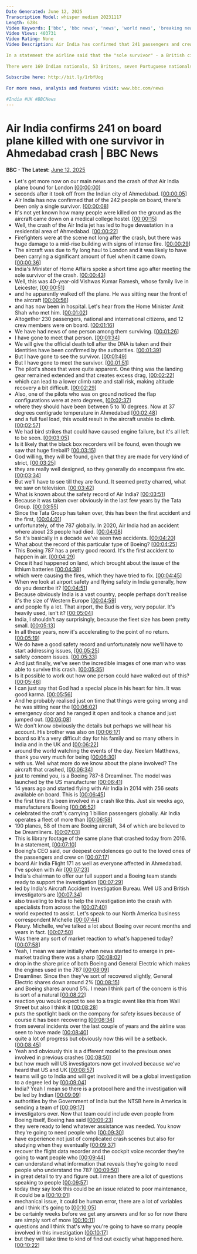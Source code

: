 ```yaml
---
Date Generated: June 12, 2025
Transcription Model: whisper medium 20231117
Length: 628s
Video Keywords: ['bbc', 'bbc news', 'news', 'world news', 'breaking news', 'us news', 'world', 'america', 'usa', 'usa news', 'india news', 'India', 'Air India', 'UK', 'Crash', 'Plane crash']
Video Views: 403731
Video Rating: None
Video Description: Air India has confirmed that 241 passengers and crew have died after a London-bound plane crashed shortly after take-off in Ahmedabad, western India.
 
In a statement the airline said that the "sole survivor" - a British citizen - is being treated in hospital.
 
There were 169 Indian nationals, 53 Britons, seven Portuguese nationals and one Canadian on the flight, according to Air India.
 
Subscribe here: http://bit.ly/1rbfUog
 
For more news, analysis and features visit: www.bbc.com/news
 
#India #UK #BBCNews
---
```


# Air India confirms 241 on board plane killed with one survivor in Ahmedabad crash | BBC News
**BBC - The Latest:** [June 12, 2025](https://www.youtube.com/watch?v=9p4mx2CRzQw)
*  Let's get more now on our main news and the crash of that Air India plane bound for London [[00:00:00](https://www.youtube.com/watch?v=9p4mx2CRzQw&t=0.0s)]
*  seconds after it took off from the Indian city of Ahmedabad. [[00:00:05](https://www.youtube.com/watch?v=9p4mx2CRzQw&t=5.5200000000000005s)]
*  Air India has now confirmed that of the 242 people on board, there's been only a single survivor. [[00:00:08](https://www.youtube.com/watch?v=9p4mx2CRzQw&t=8.56s)]
*  It's not yet known how many people were killed on the ground as the aircraft came down on a medical college hostel. [[00:00:15](https://www.youtube.com/watch?v=9p4mx2CRzQw&t=15.36s)]
*  Well, the crash of the Air India jet has led to huge devastation in a residential area of Ahmedabad. [[00:00:22](https://www.youtube.com/watch?v=9p4mx2CRzQw&t=22.72s)]
*  Firefighters were at the scene not long after the crash, but there was huge damage to a mid-rise building with signs of intense fire. [[00:00:29](https://www.youtube.com/watch?v=9p4mx2CRzQw&t=29.44s)]
*  The aircraft was due to fly long haul to London and it was likely to have been carrying a significant amount of fuel when it came down. [[00:00:36](https://www.youtube.com/watch?v=9p4mx2CRzQw&t=36.480000000000004s)]
*  India's Minister of Home Affairs spoke a short time ago after meeting the sole survivor of the crash. [[00:00:43](https://www.youtube.com/watch?v=9p4mx2CRzQw&t=43.92s)]
*  Well, this was 40-year-old Vishwas Kumar Ramesh, whose family live in Leicester, [[00:00:51](https://www.youtube.com/watch?v=9p4mx2CRzQw&t=51.84s)]
*  and he apparently walked off the plane. He was sitting near the front of the aircraft [[00:00:56](https://www.youtube.com/watch?v=9p4mx2CRzQw&t=56.8s)]
*  and has now been in hospital. Let's hear from the Home Minister Amit Shah who met him. [[00:01:02](https://www.youtube.com/watch?v=9p4mx2CRzQw&t=62.879999999999995s)]
*  Altogether 230 passengers, national and international citizens, and 12 crew members were on board. [[00:01:16](https://www.youtube.com/watch?v=9p4mx2CRzQw&t=76.32s)]
*  We have had news of one person among them surviving. [[00:01:26](https://www.youtube.com/watch?v=9p4mx2CRzQw&t=86.88s)]
*  I have gone to meet that person. [[00:01:34](https://www.youtube.com/watch?v=9p4mx2CRzQw&t=94.32s)]
*  We will give the official death toll after the DNA is taken and their identities have been confirmed by the authorities. [[00:01:39](https://www.youtube.com/watch?v=9p4mx2CRzQw&t=99.6s)]
*  But I have gone to see the survivor. [[00:01:49](https://www.youtube.com/watch?v=9p4mx2CRzQw&t=109.68s)]
*  But I have gone to meet the survivor. [[00:01:51](https://www.youtube.com/watch?v=9p4mx2CRzQw&t=111.36s)]
*  The pilot's shoes that were quite apparent. One thing was the landing gear remained extended and that creates excess drag, [[00:02:22](https://www.youtube.com/watch?v=9p4mx2CRzQw&t=142.0s)]
*  which can lead to a lower climb rate and stall risk, making altitude recovery a bit difficult. [[00:02:29](https://www.youtube.com/watch?v=9p4mx2CRzQw&t=149.28s)]
*  Also, one of the pilots who was on ground noticed the flap configurations were at zero degrees, [[00:02:37](https://www.youtube.com/watch?v=9p4mx2CRzQw&t=157.84s)]
*  where they should have been between 5 to 10 degrees. Now at 37 degrees centigrade temperature in Ahmedabad [[00:02:48](https://www.youtube.com/watch?v=9p4mx2CRzQw&t=168.24s)]
*  and a full fuel load, this would result in the aircraft unable to climb. [[00:02:57](https://www.youtube.com/watch?v=9p4mx2CRzQw&t=177.04000000000002s)]
*  We had bird strikes that could have caused engine failure, but it's all left to be seen. [[00:03:05](https://www.youtube.com/watch?v=9p4mx2CRzQw&t=185.04000000000002s)]
*  Is it likely that the black box recorders will be found, even though we saw that huge fireball? [[00:03:15](https://www.youtube.com/watch?v=9p4mx2CRzQw&t=195.52s)]
*  God willing, they will be found, given that they are made for very kind of strict, [[00:03:25](https://www.youtube.com/watch?v=9p4mx2CRzQw&t=205.12s)]
*  they are really well designed, so they generally do encompass fire etc. [[00:03:34](https://www.youtube.com/watch?v=9p4mx2CRzQw&t=214.16s)]
*  But we'll have to see till they are found. It seemed pretty charred, what we saw on television. [[00:03:42](https://www.youtube.com/watch?v=9p4mx2CRzQw&t=222.4s)]
*  What is known about the safety record of Air India? [[00:03:51](https://www.youtube.com/watch?v=9p4mx2CRzQw&t=231.52s)]
*  Because it was taken over obviously in the last few years by the Tata Group. [[00:03:55](https://www.youtube.com/watch?v=9p4mx2CRzQw&t=235.04000000000002s)]
*  Since the Tata Group has taken over, this has been the first accident and the first, [[00:04:01](https://www.youtube.com/watch?v=9p4mx2CRzQw&t=241.36s)]
*  unfortunately, of the 787 globally. In 2020, Air India had an accident where about 23 people had died. [[00:04:08](https://www.youtube.com/watch?v=9p4mx2CRzQw&t=248.64s)]
*  So it's basically in a decade we've seen two accidents. [[00:04:20](https://www.youtube.com/watch?v=9p4mx2CRzQw&t=260.64s)]
*  What about the record of this particular type of Boeing? [[00:04:25](https://www.youtube.com/watch?v=9p4mx2CRzQw&t=265.84s)]
*  This Boeing 787 has a pretty good record. It's the first accident to happen in air. [[00:04:29](https://www.youtube.com/watch?v=9p4mx2CRzQw&t=269.12s)]
*  Once it had happened on land, which brought about the issue of the lithium batteries [[00:04:38](https://www.youtube.com/watch?v=9p4mx2CRzQw&t=278.0s)]
*  which were causing the fires, which they have tried to fix. [[00:04:45](https://www.youtube.com/watch?v=9p4mx2CRzQw&t=285.44s)]
*  When we look at airport safety and flying safety in India generally, how do you describe it? [[00:04:51](https://www.youtube.com/watch?v=9p4mx2CRzQw&t=291.76s)]
*  Because obviously India is a vast country, people perhaps don't realise it's the size of Western Europe [[00:04:59](https://www.youtube.com/watch?v=9p4mx2CRzQw&t=299.35999999999996s)]
*  and people fly a lot. That airport, the Bud is very, very popular. It's heavily used, isn't it? [[00:05:04](https://www.youtube.com/watch?v=9p4mx2CRzQw&t=304.15999999999997s)]
*  India, I shouldn't say surprisingly, because the fleet size has been pretty small. [[00:05:13](https://www.youtube.com/watch?v=9p4mx2CRzQw&t=313.12s)]
*  In all these years, now it's accelerating to the point of no return. [[00:05:19](https://www.youtube.com/watch?v=9p4mx2CRzQw&t=319.12s)]
*  We do have a good safety record and unfortunately now we'll have to start addressing issues, [[00:05:25](https://www.youtube.com/watch?v=9p4mx2CRzQw&t=325.68s)]
*  safety concern issues. [[00:05:33](https://www.youtube.com/watch?v=9p4mx2CRzQw&t=333.68s)]
*  And just finally, we've seen the incredible images of one man who was able to survive this crash. [[00:05:35](https://www.youtube.com/watch?v=9p4mx2CRzQw&t=335.68s)]
*  Is it possible to work out how one person could have walked out of this? [[00:05:46](https://www.youtube.com/watch?v=9p4mx2CRzQw&t=346.72s)]
*  I can just say that God had a special place in his heart for him. It was good karma. [[00:05:56](https://www.youtube.com/watch?v=9p4mx2CRzQw&t=356.40000000000003s)]
*  And he probably realised just on time that things were going wrong and he was sitting near the [[00:06:02](https://www.youtube.com/watch?v=9p4mx2CRzQw&t=362.56s)]
*  emergency door and he ranged it open and took a chance and just jumped out. [[00:06:08](https://www.youtube.com/watch?v=9p4mx2CRzQw&t=368.8s)]
*  We don't know obviously the details but perhaps we will hear his account. His brother was also on [[00:06:17](https://www.youtube.com/watch?v=9p4mx2CRzQw&t=377.52000000000004s)]
*  board so it's a very difficult day for his family and so many others in India and in the UK and [[00:06:22](https://www.youtube.com/watch?v=9p4mx2CRzQw&t=382.96000000000004s)]
*  around the world watching the events of the day. Neelam Matthews, thank you very much for being [[00:06:30](https://www.youtube.com/watch?v=9p4mx2CRzQw&t=390.40000000000003s)]
*  with us. Well what more do we know about the plane involved? The aircraft that crashed, [[00:06:34](https://www.youtube.com/watch?v=9p4mx2CRzQw&t=394.72s)]
*  just to remind you, is a Boeing 787-8 Dreamliner. The model was launched by the US manufacturer [[00:06:41](https://www.youtube.com/watch?v=9p4mx2CRzQw&t=401.12s)]
*  14 years ago and started flying with Air India in 2014 with 256 seats available on board. This is [[00:06:45](https://www.youtube.com/watch?v=9p4mx2CRzQw&t=405.92s)]
*  the first time it's been involved in a crash like this. Just six weeks ago, manufacturers Boeing [[00:06:52](https://www.youtube.com/watch?v=9p4mx2CRzQw&t=412.96000000000004s)]
*  celebrated the craft's carrying 1 billion passengers globally. Air India operates a fleet of more than [[00:06:58](https://www.youtube.com/watch?v=9p4mx2CRzQw&t=418.16s)]
*  190 planes, 58 of them are Boeing aircraft, 34 of which are believed to be Dreamliners. [[00:07:03](https://www.youtube.com/watch?v=9p4mx2CRzQw&t=423.84s)]
*  This is library footage of the same plane that crashed today from 2016. In a statement, [[00:07:10](https://www.youtube.com/watch?v=9p4mx2CRzQw&t=430.96s)]
*  Boeing's CEO said, our deepest condolences go out to the loved ones of the passengers and crew on [[00:07:17](https://www.youtube.com/watch?v=9p4mx2CRzQw&t=437.76s)]
*  board Air India Flight 171 as well as everyone affected in Ahmedabad. I've spoken with Air [[00:07:23](https://www.youtube.com/watch?v=9p4mx2CRzQw&t=443.52s)]
*  India's chairman to offer our full support and a Boeing team stands ready to support the investigation [[00:07:29](https://www.youtube.com/watch?v=9p4mx2CRzQw&t=449.28s)]
*  led by India's Aircraft Accident Investigation Bureau. Well US and British investigators are [[00:07:34](https://www.youtube.com/watch?v=9p4mx2CRzQw&t=454.88s)]
*  also traveling to India to help the investigation into the crash with specialists from across the [[00:07:40](https://www.youtube.com/watch?v=9p4mx2CRzQw&t=460.08s)]
*  world expected to assist. Let's speak to our North America business correspondent Michelle [[00:07:44](https://www.youtube.com/watch?v=9p4mx2CRzQw&t=464.64s)]
*  Fleury. Michelle, we've talked a lot about Boeing over recent months and years in fact. [[00:07:50](https://www.youtube.com/watch?v=9p4mx2CRzQw&t=470.4s)]
*  Was there any sort of market reaction to what's happened today? [[00:07:58](https://www.youtube.com/watch?v=9p4mx2CRzQw&t=478.24s)]
*  Yeah, I mean we saw initially when news started to emerge in pre-market trading there was a sharp [[00:08:02](https://www.youtube.com/watch?v=9p4mx2CRzQw&t=482.72s)]
*  drop in the share price of both Boeing and General Electric which makes the engines used in the 787 [[00:08:09](https://www.youtube.com/watch?v=9p4mx2CRzQw&t=489.12s)]
*  Dreamliner. Since then they've sort of recovered slightly, General Electric shares down around 2% [[00:08:15](https://www.youtube.com/watch?v=9p4mx2CRzQw&t=495.6s)]
*  and Boeing shares around 5%. I mean I think part of the concern is this is sort of a natural [[00:08:22](https://www.youtube.com/watch?v=9p4mx2CRzQw&t=502.48s)]
*  reaction you would expect to see to a tragic event like this from Wall Street but also I think it [[00:08:28](https://www.youtube.com/watch?v=9p4mx2CRzQw&t=508.0s)]
*  puts the spotlight back on the company for safety issues because of course it has been recovering [[00:08:34](https://www.youtube.com/watch?v=9p4mx2CRzQw&t=514.24s)]
*  from several incidents over the last couple of years and the airline was seen to have made [[00:08:40](https://www.youtube.com/watch?v=9p4mx2CRzQw&t=520.4s)]
*  quite a lot of progress but obviously now this will be a setback. [[00:08:45](https://www.youtube.com/watch?v=9p4mx2CRzQw&t=525.68s)]
*  Yeah and obviously this is a different model to the previous ones involved in previous crashes [[00:08:50](https://www.youtube.com/watch?v=9p4mx2CRzQw&t=530.4s)]
*  but how much will US investigators now get involved because we've heard that US and UK [[00:08:57](https://www.youtube.com/watch?v=9p4mx2CRzQw&t=537.8399999999999s)]
*  teams will go to India and will get involved it will be a global investigation to a degree led by [[00:09:04](https://www.youtube.com/watch?v=9p4mx2CRzQw&t=544.64s)]
*  India? Yeah I mean so there is a protocol here and the investigation will be led by Indian [[00:09:09](https://www.youtube.com/watch?v=9p4mx2CRzQw&t=549.52s)]
*  authorities by the Government of India but the NTSB here in America is sending a team of [[00:09:17](https://www.youtube.com/watch?v=9p4mx2CRzQw&t=557.52s)]
*  investigators over. Now that team could include even people from Boeing itself, Boeing has said [[00:09:23](https://www.youtube.com/watch?v=9p4mx2CRzQw&t=563.4399999999999s)]
*  they were ready to lend whatever assistance was needed. You know they're going to need people who [[00:09:30](https://www.youtube.com/watch?v=9p4mx2CRzQw&t=570.88s)]
*  have experience not just of complicated crash scenes but also for studying when they eventually [[00:09:37](https://www.youtube.com/watch?v=9p4mx2CRzQw&t=577.2s)]
*  recover the flight data recorder and the cockpit voice recorder they're going to want people who [[00:09:44](https://www.youtube.com/watch?v=9p4mx2CRzQw&t=584.72s)]
*  can understand what information that reveals they're going to need people who understand the 787 [[00:09:50](https://www.youtube.com/watch?v=9p4mx2CRzQw&t=590.96s)]
*  in great detail to try and figure out. I mean there are a lot of questions speaking to people [[00:09:57](https://www.youtube.com/watch?v=9p4mx2CRzQw&t=597.2s)]
*  today they say look this could be an issue related to poor maintenance, it could be a [[00:10:01](https://www.youtube.com/watch?v=9p4mx2CRzQw&t=601.6s)]
*  mechanical issue, it could be human error, there are a lot of variables and I think it's going to [[00:10:05](https://www.youtube.com/watch?v=9p4mx2CRzQw&t=605.44s)]
*  be certainly weeks before we get any answers and for so for now there are simply sort of more [[00:10:11](https://www.youtube.com/watch?v=9p4mx2CRzQw&t=611.12s)]
*  questions and I think that's why you're going to have so many people involved in this investigation [[00:10:17](https://www.youtube.com/watch?v=9p4mx2CRzQw&t=617.12s)]
*  but they will take time to kind of find out exactly what happened here. [[00:10:22](https://www.youtube.com/watch?v=9p4mx2CRzQw&t=622.96s)]
